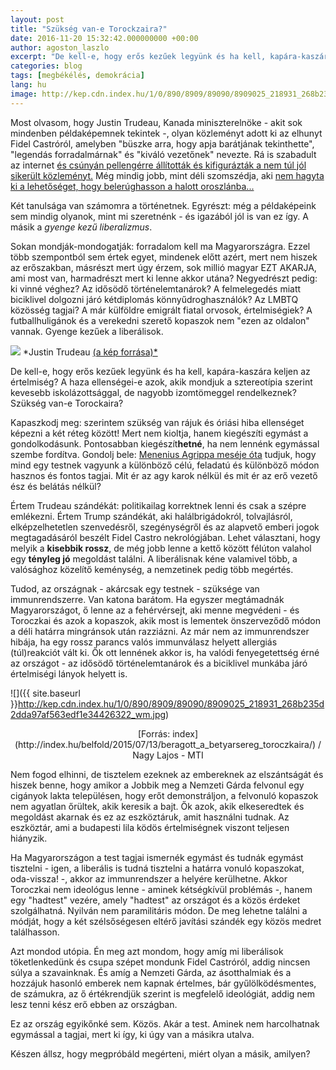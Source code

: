 ```yaml
---
layout: post
title: "Szükség van-e Torockzaira?"
date: 2016-11-20 15:32:42.000000000 +00:00
author: agoston_laszlo
excerpt: "De kell-e, hogy erős kezűek legyünk és ha kell, kapára-kaszára keljen az értelmiség? A haza ellenségei-e azok, akik mondjuk a sztereotípia szerint kevesebb iskolázottsággal, de nagyobb izomtömeggel rendelkeznek? Szükség van-e Toroczkaira? "
categories: blog
tags: [megbékélés, demokrácia]
lang: hu
image: http://kep.cdn.index.hu/1/0/890/8909/89090/8909025_218931_268b235d2dda97af563edf1e34426322_wm.jpg
---
```


Most olvasom, hogy Justin Trudeau, Kanada miniszterelnöke - akit sok mindenben példaképemnek tekintek -,  olyan közleményt adott ki az elhunyt Fidel Castróról, amelyben "büszke arra, hogy apja barátjának tekinthette", "legendás forradalmárnak" és "kiváló vezetőnek" nevezte. Rá is szabadult az internet [és csúnyán pellengérre állították és kifigurázták a nem túl jól sikerült közleményt.](http://index.hu/kulfold/2016/11/27/kirohogtek_es_anyaztak_a_kanadai_miniszterelnok_castro-nekrologjat/) Még mindig jobb, mint déli szomszédja, aki [nem hagyta ki a lehetőséget, hogy belerúghasson a halott oroszlánba...](http://index.hu/kulfold/2016/11/26/ferenc_papa_imadkozik_fidel_castroert/)

Két tanulsága van számomra a történetnek. Egyrészt: még a példaképeink sem mindig olyanok, mint mi szeretnénk - és igazából jól is van ez így. A másik a *gyenge kezű liberalizmus*. 

Sokan mondják-mondogatják: forradalom kell ma Magyarországra. Ezzel több szempontból sem értek egyet, mindenek előtt azért, mert nem hiszek az erőszakban, másrészt mert úgy érzem, sok millió magyar EZT AKARJA, ami most van, harmadrészt mert ki lenne akkor utána? Negyedrészt pedig: ki vinné véghez? Az idősödő történelemtanárok? A felmelegedés miatt biciklivel dolgozni járó kétdiplomás könnyűdroghasználók? Az LMBTQ közösség tagjai? A már külföldre emigrált fiatal orvosok, értelmiségiek? A futballhuligánok és a verekedni szerető kopaszok nem "ezen az oldalon" vannak. Gyenge kezűek a liberálisok.

![](http://agostonlaszlo.hu/images/trudeau.jpg)
*Justin Trudeau 
[(a kép forrása)*](http://www.aljazeera.com/mritems/Images/2015/11/8/3816d27300bd4e90a4444eedc2ecfe8c_18.jpg)

De kell-e, hogy erős kezűek legyünk és ha kell, kapára-kaszára keljen az értelmiség? A haza ellenségei-e azok, akik mondjuk a sztereotípia szerint kevesebb iskolázottsággal, de nagyobb izomtömeggel rendelkeznek? Szükség van-e Torockaira?

Kapaszkodj meg: szerintem szükség van rájuk és óriási hiba ellenséget képezni a két réteg között! Mert nem kioltja, hanem kiegészíti egymást a gondolkodásunk. Pontosabban kiegészít**hetné**, ha nem lennénk egymással szembe fordítva. Gondolj bele: [Menenius Agrippa meséje óta](http://mek.oszk.hu/00600/00692/00692.htm) tudjuk, hogy mind egy testnek vagyunk a különböző célú, feladatú és különböző módon hasznos és fontos tagjai. Mit ér az agy karok nélkül és mit ér az erő vezető ész és belátás nélkül? 

Értem Trudeau szándékát: politikailag korrektnek lenni és csak a szépre emlékezni. Értem Trump szándékát, aki halálbrigádokról, tolvajlásról, elképzelhetetlen szenvedésről, szegénységről és az alapvető emberi jogok megtagadásáról beszélt Fidel Castro nekrológjában. Lehet választani, hogy melyik a **kisebbik rossz**, de még jobb lenne a kettő között félúton valahol egy **tényleg jó** megoldást találni. A liberálisnak kéne valamivel több, a valósághoz közelítő keménység, a nemzetinek pedig több megértés.

Tudod, az országnak - akárcsak egy testnek - szüksége van immunrendszerre. Van katona barátom. Ha egyszer megtámadnák Magyarországot, ő lenne az a fehérvérsejt, aki menne megvédeni - és Toroczkai és azok a kopaszok, akik most is lementek önszerveződő módon a déli határra mingránsok után razziázni. Az már nem az immunrendszer hibája, ha egy rossz parancs valós immunválasz helyett allergiás (túl)reakciót vált ki. Ők ott lennének akkor is, ha valódi fenyegetettség érné az országot - az idősödő történelemtanárok és a biciklivel munkába járó értelmiségi lányok helyett is.

![]({{ site.baseurl }}http://kep.cdn.index.hu/1/0/890/8909/89090/8909025_218931_268b235d2dda97af563edf1e34426322_wm.jpg)
<center>[Forrás: index](http://index.hu/belfold/2015/07/13/beragott_a_betyarsereg_toroczkaira/) / Nagy Lajos - MTI</center>

Nem fogod elhinni, de tisztelem ezeknek az embereknek az elszántságát és hiszek benne, hogy amikor a Jobbik meg a Nemzeti Gárda felvonul egy cigányok lakta településen, hogy erőt demonstráljon, a felvonuló kopaszok nem agyatlan őrültek, akik keresik a bajt. Ők azok, akik elkeseredtek és megoldást akarnak és ez az eszköztáruk, amit használni tudnak. Az eszköztár, ami a budapesti lila ködös értelmiségnek viszont teljesen hiányzik.

Ha Magyarországon a test tagjai ismernék egymást és tudnák egymást tisztelni - igen, a liberális is tudná tisztelni a határra vonuló kopaszokat, oda-vissza! -, akkor az immunrendszer a helyére kerülhetne. Akkor Toroczkai nem ideológus lenne - aminek kétségkívül problémás -, hanem egy "hadtest" vezére, amely "hadtest" az országot és a közös érdeket szolgálhatná. Nyilván nem paramilitáris módon. De meg lehetne találni a módját, hogy a két szélsőségesen eltérő javítási szándék egy közös medret találhasson.

Azt mondod utópia. Én meg azt mondom, hogy amíg mi liberálisok töketlenkedünk és csupa szépet mondunk Fidel Castróról, addig nincsen súlya a szavainknak. És amíg a Nemzeti Gárda, az ásotthalmiak és a hozzájuk hasonló emberek nem kapnak értelmes, bár gyűlölködésmentes, de számukra, az ő értékrendjük szerint is megfelelő ideológiát, addig nem lesz tenni kész erő ebben az országban.

Ez az ország egyikőnké sem. Közös. Akár a test. Aminek nem harcolhatnak egymással a tagjai, mert ki így, ki úgy van a másikra utalva. 

Készen állsz, hogy megpróbáld megérteni, miért olyan a másik, amilyen?

